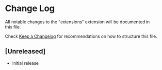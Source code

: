 # Change Log

All notable changes to the "extensions" extension will be documented in this file.

Check [Keep a Changelog](http://keepachangelog.com/) for recommendations on how to structure this file.

## [Unreleased]

- Initial release